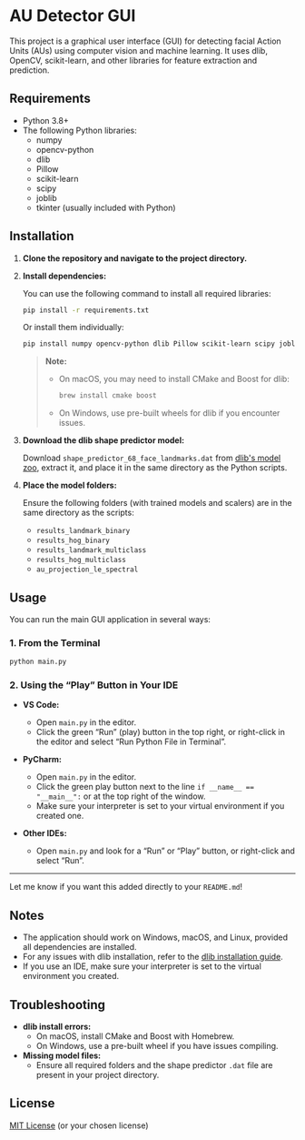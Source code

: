 # AU Detector GUI

This project is a graphical user interface (GUI) for detecting facial Action Units (AUs) using computer vision and machine learning. It uses dlib, OpenCV, scikit-learn, and other libraries for feature extraction and prediction.

## Requirements

- Python 3.8+
- The following Python libraries:
  - numpy
  - opencv-python
  - dlib
  - Pillow
  - scikit-learn
  - scipy
  - joblib
  - tkinter (usually included with Python)

## Installation

1. **Clone the repository and navigate to the project directory.**

2. **Install dependencies:**

   You can use the following command to install all required libraries:

   ```bash
   pip install -r requirements.txt
   ```

   Or install them individually:

   ```bash
   pip install numpy opencv-python dlib Pillow scikit-learn scipy joblib
   ```

   > **Note:**
   > - On macOS, you may need to install CMake and Boost for dlib:
   >   ```bash
   >   brew install cmake boost
   >   ```
   > - On Windows, use pre-built wheels for dlib if you encounter issues.

3. **Download the dlib shape predictor model:**

   Download `shape_predictor_68_face_landmarks.dat` from [dlib's model zoo](http://dlib.net/files/shape_predictor_68_face_landmarks.dat.bz2), extract it, and place it in the same directory as the Python scripts.

4. **Place the model folders:**

   Ensure the following folders (with trained models and scalers) are in the same directory as the scripts:
   - `results_landmark_binary`
   - `results_hog_binary`
   - `results_landmark_multiclass`
   - `results_hog_multiclass`
   - `au_projection_le_spectral` 

## Usage

You can run the main GUI application in several ways:

### 1. From the Terminal

```bash
python main.py
```

### 2. Using the “Play” Button in Your IDE

- **VS Code:**  
  - Open `main.py` in the editor.
  - Click the green “Run” (play) button in the top right, or right-click in the editor and select “Run Python File in Terminal”.

- **PyCharm:**  
  - Open `main.py` in the editor.
  - Click the green play button next to the line `if __name__ == "__main__":` or at the top right of the window.
  - Make sure your interpreter is set to your virtual environment if you created one.

- **Other IDEs:**  
  - Open `main.py` and look for a “Run” or “Play” button, or right-click and select “Run”.

---

Let me know if you want this added directly to your `README.md`!


## Notes
- The application should work on Windows, macOS, and Linux, provided all dependencies are installed.
- For any issues with dlib installation, refer to the [dlib installation guide](http://dlib.net/compile.html).
- If you use an IDE, make sure your interpreter is set to the virtual environment you created.

## Troubleshooting
- **dlib install errors:**  
  - On macOS, install CMake and Boost with Homebrew.
  - On Windows, use a pre-built wheel if you have issues compiling.
- **Missing model files:**  
  - Ensure all required folders and the shape predictor `.dat` file are present in your project directory.

## License
[MIT License](LICENSE) (or your chosen license) 